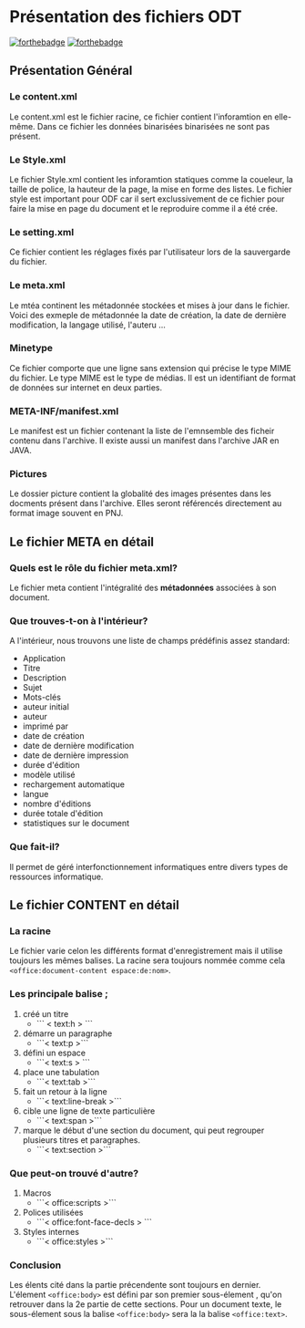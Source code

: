 # Présentation des fichiers ODT

[![forthebadge](https://forthebadge.com/images/badges/made-with-java.svg)](https://forthebadge.com)
[![forthebadge](https://forthebadge.com/images/badges/open-source.svg)](https://forthebadge.com)

## Présentation Général

### Le content.xml

Le content.xml est le fichier racine, ce fichier contient l'inforamtion en elle-même. 
Dans ce fichier les données binarisées binarisées ne sont pas présent.

### Le Style.xml

Le fichier Style.xml contient les inforamtion statiques comme la coueleur, la taille de police, la hauteur de la page, la mise en forme des listes.
Le fichier style est important pour ODF car il sert exclussivement de ce fichier pour faire la mise en page du document et le reproduire comme il
a été crée.

### Le setting.xml

Ce fichier contient les réglages fixés par l'utilisateur lors de la sauvergarde du fichier.

### Le meta.xml

Le mtéa continent les métadonnée stockées et mises à jour dans le fichier.
Voici des exmeple de métadonnée la date de création, la date de dernière modification, la langage utilisé, l'auteru ...

### Minetype

Ce fichier comporte que une ligne sans extension qui précise le type MIME du fichier.
Le type MIME est le type de médias. Il est un identifiant de format de données sur internet en deux parties.

### META-INF/manifest.xml

Le manifest est un fichier contenant la liste de l'emnsemble des ficheir contenu dans l'archive. 
Il existe aussi un manifest dans l'archive JAR en JAVA.

### Pictures

Le dossier picture contient la globalité des images présentes dans les docments présent dans l'archive. 
Elles seront référencés directement au format image souvent en PNJ.

## Le fichier META en détail

### Quels est le rôle du fichier meta.xml?

Le fichier meta contient l'intégralité des __métadonnées__ associées à son document.

### Que trouves-t-on à l'intérieur?

A l'intérieur, nous trouvons une liste de champs prédéfinis assez standard: 
<ul>
    <li>Application</li>
    <li>Titre</li>
    <li>Description</li>
    <li>Sujet</li>
    <li>Mots-clés</li>    
    <li>auteur initial</li>
    <li>auteur</li>
    <li>imprimé par</li>
    <li>date de création </li>
    <li>date de dernière modification</li>
    <li>date de dernière impression</li>
    <li>durée d'édition</li>
    <li>modèle utilisé</li>
    <li>rechargement automatique </li>
    <li>langue</li>
    <li>nombre d'éditions</li>
    <li>durée totale d'édition</li>
    <li>statistiques sur le document</li>
</ul>

### Que fait-il?

Il permet de géré interfonctionnement informatiques entre divers types de ressources informatique.

## Le fichier CONTENT en détail

### La racine

Le fichier varie celon les différents format d'enregistrement mais il utilise toujours les mêmes balises.
La racine sera toujours nommée comme cela ```<office:document-content espace:de:nom>```.

### Les principale balise ;

<ol>
  <li>créé un titre
    <ul>
      <li>``` < text:h > ```</li>
     </ul>
   </li>
   <li>démarre un paragraphe
    <ul>
      <li>```< text:p >```</li>
     </ul>
   </li>
   <li>défini un espace
    <ul>
      <li>```< text:s > ```</li>
     </ul>
   </li>
   <li>place une tabulation
    <ul>
      <li>```< text:tab >```</li>
     </ul>
   </li>
   <li>fait un retour à la ligne
    <ul>
      <li>```< text:line-break >```</li>
     </ul>
   </li>
   <li>cible une ligne de texte particulière
    <ul>
      <li>```< text:span >```</li>
     </ul>
   </li>
   <li>marque le début d'une section du document, qui peut regrouper plusieurs titres et paragraphes.
    <ul>
      <li>```< text:section >```</li>
     </ul>
   </li>
</ol>

### Que peut-on trouvé d'autre?

<ol>
  <li>Macros
    <ul>
      <li>```< office:scripts >```</li>
     </ul>
   </li>
   <li>Polices utilisées
    <ul>
      <li>```< office:font-face-decls > ```</li>
     </ul>
   </li>
   <li>Styles internes
    <ul>
      <li>```< office:styles >```</li>
     </ul>
   </li>
</ol>

### Conclusion

Les élents cité dans la partie précendente sont toujours en dernier.
L'élement ```<office:body>``` est défini par son premier sous-élement , qu'on retrouver dans la 2e partie de cette sections.
Pour un document texte, le sous-élement sous la balise ```<office:body>``` sera la la balise ```<office:text>```.